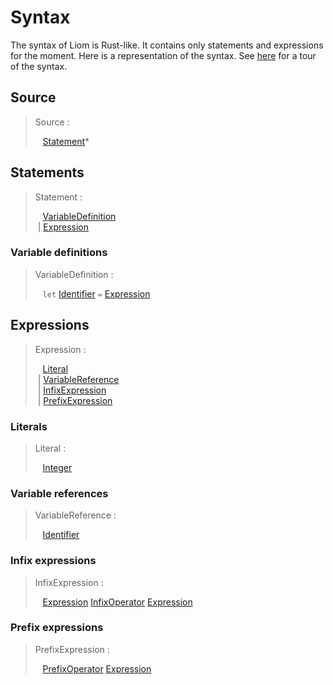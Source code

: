 # Syntax

The syntax of Liom is Rust-like. It contains only statements and expressions for the moment. Here is a representation of
the syntax. See [here](../../crates/fuzz/corpus/main/example) for a tour of the syntax.

## Source

> Source :
>
> &nbsp;&nbsp; [Statement](#statements)*

## Statements

> Statement :
>
> &nbsp;&nbsp; [VariableDefinition](#variable-definitions)\
> &nbsp;| [Expression](#expressions)

### Variable definitions

> VariableDefinition :
>
> &nbsp;&nbsp; `let` [Identifier](tokens.md#identifier) `=` [Expression](#Expressions)

## Expressions

> Expression :
>
> &nbsp;&nbsp; [Literal](#literals)\
> &nbsp;| [VariableReference](#variable-references)\
> &nbsp;| [InfixExpression](#infix-expressions)\
> &nbsp;| [PrefixExpression](#prefix-expressions)

### Literals

> Literal :
>
> &nbsp;&nbsp; [Integer](tokens.md#integer)

### Variable references

> VariableReference :
>
> &nbsp;&nbsp; [Identifier](tokens.md#identifier)

### Infix expressions

> InfixExpression :
>
> &nbsp;&nbsp; [Expression](#expressions) [InfixOperator](tokens.md#infix-operator) [Expression](#expressions)

### Prefix expressions

> PrefixExpression :
>
> &nbsp;&nbsp; [PrefixOperator](tokens.md#prefix-operator) [Expression](#expressions)

